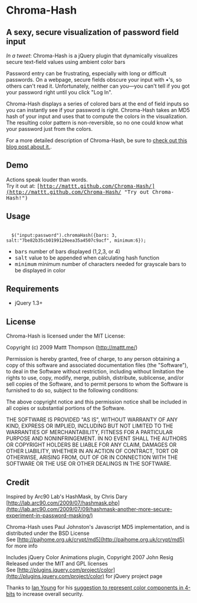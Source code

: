 Chroma-Hash
===========

## A sexy, secure visualization of password field input

*In a tweet*: Chroma-Hash is a jQuery plugin that dynamically visualizes secure text-field values using ambient color bars

Password entry can be frustrating, especially with long or difficult passwords. On a webpage, secure fields obscure your input with •'s, so others can't read it. Unfortunately, neither can you—you can't tell if you got your password right until you click "Log In". 

Chroma-Hash displays a series of colored bars at the end of field inputs so you can instantly see if your password is right. Chroma-Hash takes an MD5 hash of your input and uses that to compute the colors in the visualization. The resulting color pattern is non-reversible, so no one could know what your password just from the colors.

For a more detailed description of Chroma-Hash, be sure to [check out this blog post about it.](http://mattt.me/2009/11/chroma-hash-revisited/).

## Demo

Actions speak louder than words.  
Try it out at: <tt>[http://mattt.github.com/Chroma-Hash/](http://mattt.github.com/Chroma-Hash/ "Try out Chroma-Hash!")</tt>

## Usage

<code>
  $("input:password").chromaHash({bars: 3, salt:"7be82b35cb0199120eea35a4507c9acf", minimum:6});
</code>

- <tt>bars</tt> number of bars displayed (1,2,3, or 4)
- <tt>salt</tt> value to be appended when calculating hash function
- <tt>minimum</tt> minimum number of characters needed for grayscale bars to be displayed in color

## Requirements

- jQuery 1.3+

## License

Chroma-Hash is licensed under the MIT License:

  Copyright (c) 2009 Mattt Thompson (http://mattt.me/)

  Permission is hereby granted, free of charge, to any person obtaining a copy
  of this software and associated documentation files (the "Software"), to deal
  in the Software without restriction, including without limitation the rights
  to use, copy, modify, merge, publish, distribute, sublicense, and/or sell
  copies of the Software, and to permit persons to whom the Software is
  furnished to do so, subject to the following conditions:

  The above copyright notice and this permission notice shall be included in
  all copies or substantial portions of the Software.

  THE SOFTWARE IS PROVIDED "AS IS", WITHOUT WARRANTY OF ANY KIND, EXPRESS OR
  IMPLIED, INCLUDING BUT NOT LIMITED TO THE WARRANTIES OF MERCHANTABILITY,
  FITNESS FOR A PARTICULAR PURPOSE AND NONINFRINGEMENT. IN NO EVENT SHALL THE
  AUTHORS OR COPYRIGHT HOLDERS BE LIABLE FOR ANY CLAIM, DAMAGES OR OTHER
  LIABILITY, WHETHER IN AN ACTION OF CONTRACT, TORT OR OTHERWISE, ARISING FROM,
  OUT OF OR IN CONNECTION WITH THE SOFTWARE OR THE USE OR OTHER DEALINGS IN
  THE SOFTWARE.
  
## Credit


Inspired by Arc90 Lab's HashMask, by Chris Dary
[http://lab.arc90.com/2009/07/hashmask.php](http://lab.arc90.com/2009/07/09/hashmask-another-more-secure-experiment-in-password-masking/)

Chroma-Hash uses Paul Johnston's Javascript MD5 implementation, and is distributed under the BSD License  
See [http://pajhome.org.uk/crypt/md5](http://pajhome.org.uk/crypt/md5) for more info

Includes jQuery Color Animations plugin, Copyright 2007 John Resig Released under the MIT and GPL licenses  
See [http://plugins.jquery.com/project/color](http://plugins.jquery.com/project/color) for jQuery project page

Thanks to [Ian Young](http://www.iangreenleaf.com/) for his [suggestion to represent color components in 4-bits](http://blog.iangreenleaf.com/2009/08/making-chroma-hash-less-leaky.html) to increase overall security.